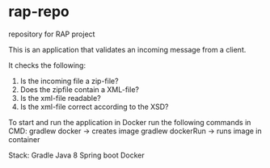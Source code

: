 # rap-repo
repository for RAP project

This is an application that validates an incoming message from a client.

It checks the following:
1. Is the incoming file a zip-file?
2. Does the zipfile contain a XML-file?
3. Is the xml-file readable?
4. Is the xml-file correct according to the XSD?

To start and run the application in Docker run the following commands
in CMD:
gradlew docker          -> creates image
gradlew dockerRun       -> runs image in container

Stack:
Gradle
Java 8
Spring boot
Docker
